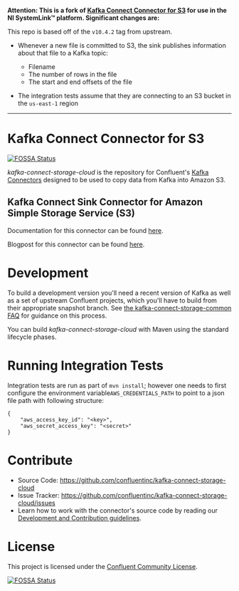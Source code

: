 **Attention: This is a fork of
[Kafka Connect Connector for S3](https://github.com/confluentinc/kafka-connect-storage-cloud)
for use in the NI SystemLink™ platform. Significant changes are:**

This repo is based off of the `v10.4.2` tag from upstream.

- Whenever a new file is committed to S3, the sink publishes information about
  that file to a Kafka topic:

  - Filename
  - The number of rows in the file
  - The start and end offsets of the file

- The integration tests assume that they are connecting to an S3 bucket in the
  `us-east-1` region

---

# Kafka Connect Connector for S3

[![FOSSA Status](https://app.fossa.io/api/projects/git%2Bhttps%3A%2F%2Fgithub.com%2Fconfluentinc%2Fkafka-connect-storage-cloud.svg?type=shield)](https://app.fossa.io/projects/git%2Bhttps%3A%2F%2Fgithub.com%2Fconfluentinc%2Fkafka-connect-storage-cloud?ref=badge_shield)

_kafka-connect-storage-cloud_ is the repository for Confluent's
[Kafka Connectors](http://kafka.apache.org/documentation.html#connect) designed
to be used to copy data from Kafka into Amazon S3.

## Kafka Connect Sink Connector for Amazon Simple Storage Service (S3)

Documentation for this connector can be found
[here](http://docs.confluent.io/current/connect/connect-storage-cloud/kafka-connect-s3/docs/index.html).

Blogpost for this connector can be found
[here](https://www.confluent.io/blog/apache-kafka-to-amazon-s3-exactly-once).

# Development

To build a development version you'll need a recent version of Kafka as well as
a set of upstream Confluent projects, which you'll have to build from their
appropriate snapshot branch. See
[the kafka-connect-storage-common FAQ](https://github.com/confluentinc/kafka-connect-storage-common/wiki/FAQ)
for guidance on this process.

You can build _kafka-connect-storage-cloud_ with Maven using the standard
lifecycle phases.

# Running Integration Tests

Integration tests are run as part of `mvn install`; however one needs to first
configure the environment variable`AWS_CREDENTIALS_PATH` to point to a json file
path with following structure:

```
{
    "aws_access_key_id": "<key>",
    "aws_secret_access_key": "<secret>"
}
```

# Contribute

- Source Code: https://github.com/confluentinc/kafka-connect-storage-cloud
- Issue Tracker:
  https://github.com/confluentinc/kafka-connect-storage-cloud/issues
- Learn how to work with the connector's source code by reading our
  [Development and Contribution guidelines](CONTRIBUTING.md).

# License

This project is licensed under the [Confluent Community License](LICENSE).

[![FOSSA Status](https://app.fossa.io/api/projects/git%2Bhttps%3A%2F%2Fgithub.com%2Fconfluentinc%2Fkafka-connect-storage-cloud.svg?type=large)](https://app.fossa.io/projects/git%2Bhttps%3A%2F%2Fgithub.com%2Fconfluentinc%2Fkafka-connect-storage-cloud?ref=badge_large)
